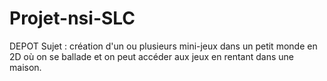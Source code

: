 # Projet-nsi-SLC
DEPOT
Sujet : création d'un ou plusieurs mini-jeux dans un petit monde en 2D où on se ballade et on peut accéder aux jeux en  rentant dans une maison. 
